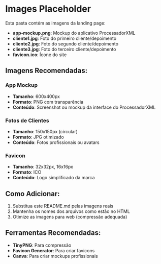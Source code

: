 # Images Placeholder

Esta pasta contém as imagens da landing page:

- **app-mockup.png**: Mockup do aplicativo ProcessadorXML
- **cliente1.jpg**: Foto do primeiro cliente/depoimento
- **cliente2.jpg**: Foto do segundo cliente/depoimento
- **cliente3.jpg**: Foto do terceiro cliente/depoimento
- **favicon.ico**: Ícone do site

## Imagens Recomendadas:

### App Mockup

- **Tamanho**: 600x400px
- **Formato**: PNG com transparência
- **Conteúdo**: Screenshot ou mockup da interface do ProcessadorXML

### Fotos de Clientes

- **Tamanho**: 150x150px (círcular)
- **Formato**: JPG otimizado
- **Conteúdo**: Fotos profissionais ou avatars

### Favicon

- **Tamanho**: 32x32px, 16x16px
- **Formato**: ICO
- **Conteúdo**: Logo simplificado da marca

## Como Adicionar:

1. Substitua este README.md pelas imagens reais
2. Mantenha os nomes dos arquivos como estão no HTML
3. Otimize as imagens para web (compressão adequada)

## Ferramentas Recomendadas:

- **TinyPNG**: Para compressão
- **Favicon Generator**: Para criar favicons
- **Canva**: Para criar mockups profissionais
